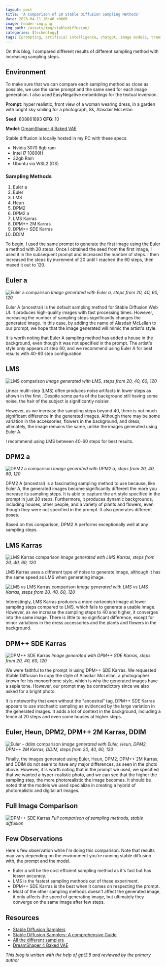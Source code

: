 ```yaml
---
layout: post
title: 'A Comparison of 10 Stable Diffusion Sampling Methods'
date: 2023-04-11 16:46 +0800
image: header-img.png
img_path: /assets/img/stablediffusion/
categories: [technology]
tags: [prompting, artificial intelligence, chatgpt, image models, transformers, text to image generation, stable diffusion, dreamshaper]
---
```


On this blog, I compared different results of different sampling method with increasing sampling steps. 

## Environment

To make sure that we can compare each sampling method as close as possible, we use the same prompt and the same seed for each image generation. I also used EasyNegative embeddings for the textual inversion.

**Prompt**: hyper realistic, front view of a woman wearing dress, in a garden with bright sky smiling for a photograph, 8k, Alasdair McLellan

**Seed**: 808861893
**CFG**: 10

**Model**: [DreamShaper 4 Baked VAE](https://civitai.com/models/4384/dreamshaper)

Stable diffusion is locally hosted in my PC with these specs:
- Nvidia 3070 8gb ram
- Intel i7 10800H
- 32gb Ram
- Ubuntu via WSL2 (OS)

### Sampling Methods

1. Euler a
2. Euler
3. LMS
4. Heun
5. DPM2
6. DPM2 a
7. LMS Karras
8. DPM++ 2M Karras
9. DPM++ SDE Karras
10. DDIM

To begin, I used the same prompt to generate the first image using the Euler a method with 20 steps. Once I obtained the seed from the first image, I used it in the subsequent prompt and increased the number of steps. I then increased the steps by increment of 20 until I reached the 60 steps, then maxed it out to 120.


## Euler a

![Euler a comparison](/euler-a-comparison.png) _Image generated with Euler a, steps from 20, 40, 60, 120_


Euler A (ancestral) is the default sampling method for Stable Diffusion Web UI. It produces high-quality images with fast processing times. However, increasing the number of sampling steps significantly changes the generated image. In this case, by adding the name of Alasdair McLellan to our prompt, we hope that the image generated will mimic the artist's style.

It is worth noting that Euler A sampling method has added a house in the background, even though it was not specified in the prompt. The artist's style only appears at step 60, and we recommend using Euler A for best results with 40-60 step configuration.

## LMS

![LMS comparison](/LMS-comparison.png) _Image generated with LMS, steps from 20, 40, 60, 120_

Linear multi-step (LMS) often produces noise artifacts in lower steps as shown in the first . Despite some parts of the background still having some noise, the hair of the subject is significantly noisier.

However, as we increase the sampling steps beyond 40, there is not much significant difference in the generated images. Although there may be some variation in the accessories, flowers in the background, and dress, ultimately, the image remains the same, unlike the images generated using Euler A.

I recommend using LMS between 40-60 steps for best results.

## DPM2 a

![DPM2 a comparison](/dpm2-a-comparison.png) _Image generated with DPM2 a, steps from 20, 40, 60, 120_

DPM2 A (ancestral) is a fascinating sampling method to use because, like Euler A, the generated images become significantly different the more you increase its sampling steps. It is able to capture the art style specified in the prompt in just 20 steps. Furthermore, it produces dynamic backgrounds, including houses, other people, and a variety of plants and flowers, even though they were not specified in the prompt. It also generates different poses.

Based on this comparison, DPM2 A performs exceptionally well at any sampling steps.

## LMS Karras

![LMS Karras comparison](/lms-karras.png) _Image generated with LMS Karras, steps from 20, 40, 60, 120_

LMS Karras uses a different type of noise to generate image, although it has the same speed as LMS when generating image.

![LMS vs LMS Karras comparison](/lms-vs-lmskarras.png) _Image generated with LMS vs LMS Karras, steps from 20, 40, 60, 120_

Interestingly, LMS Karras produces a more cartoonish image at lower sampling steps compared to LMS, which fails to generate a usable image. However, as we increase the sampling steps to 40 and higher, it converges into the same image. There is little to no significant difference, except for minor variations in the dress accessories and the plants and flowers in the background.

## DPM++ SDE Karras

![DPM++ SDE Karras](/dpm++-sde-karras.png) _Image generated with DPM++ SDE Karras, steps from 20, 40, 60, 120_

We were faithful to the prompt in using DPM++ SDE Karras. We requested Stable Diffusion to copy the style of Alasdair McLellan, a photographer known for his monocrhome style, which is why the generated images have a sepia tone. However, our prompt may be contradictory since we also asked for a bright photo.

It is noteworthy that even without the "ancestral" tag, DPM++ SDE Karras appears to use stochastic sampling as evidenced by the large variation in the generated images. It adds a lot of context in the background, including a fence at 20 steps and even some houses at higher steps.

## Euler, Heun, DPM2, DPM++ 2M Karras, DDIM

![Euler - ddim comparison](/euler-ddim-comparison.png) _Image generated with Euler, Heun, DPM2, DPM++ 2M Karras, DDIM, steps from 20, 40, 60, 120_

Finally, the images generated using Euler, Heun, DPM2, DPM++ 2M Karras, and DDIM do not seem to have any major differences, as seen in the photo above. However, it is worth noting that in the prompt we used, we specified that we wanted a hyper-realistic photo, and we can see that the higher the sampling step, the more photorealistic the image becomes. It should be noted that the models we used specialize in creating a hybrid of photorealistic and digital art images.


## Full Image Comparison

![DPM++ SDE Karras](/sampling-methods-comparison.png) _Full comparison of sampling methods, stable diffusion_

## Few Observations

Here's few observation while I'm doing this comparison. Note that results may vary depending on the environment you're running stable diffusion with, the prompt and the model. 

- Euler a will be the cost efficient sampling method as it's fast but has lesser accuracy.
- LMS is the fastest sampling methods out of these experiment.
- DPM++ SDE Karras is the best when it comes on respecting the prompt.
- Most of the other sampling methods doesn't affect the generated image, it only affects the speed of generating image, but ultimately they converge on the same image after few steps.

## Resources

- [Stable Diffusion Samplers](https://nightcafe.studio/blogs/info/stable-diffusion-samplers)
- [Stable Diffusion Samplers: A comprehensive Guide](https://stable-diffusion-art.com/samplers/)
- [All the different samplers](https://github.com/AUTOMATIC1111/stable-diffusion-webui/discussions/4384#discussioncomment-4562593)
- [DreamShaper 4 Baked VAE](https://civitai.com/models/4384/dreamshaper)


*This blog is written with the help of gpt3.5 and reviewed by the primary author*





